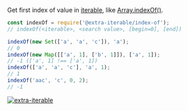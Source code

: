 Get first index of value in [iterable], like [Array.indexOf()].

```javascript
const indexOf = require('@extra-iterable/index-of');
// indexOf(<iterable>, <search value>, [begin=0], [end])

indexOf(new Set(['a', 'a', 'c']), 'a');
// 0
indexOf(new Map([['a', 1], ['b', 1]]), ['a', 1]);
// -1 (['a', 1] !== ['a', 1])
indexOf(['a', 'a', 'c'], 'a', 1);
// 1
indexOf('aac', 'c', 0, 2);
// -1
```


[![extra-iterable](https://i.imgur.com/KR83Nzx.jpg)](https://www.npmjs.com/package/extra-iterable)

[iterable]: https://developer.mozilla.org/en-US/docs/Web/JavaScript/Reference/Iteration_protocols
[Array.indexOf()]: https://developer.mozilla.org/en-US/docs/Web/JavaScript/Reference/Global_Objects/Array/indexOf
